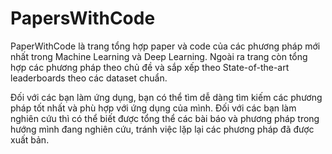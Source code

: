 # PapersWithCode

PaperWithCode là trang tổng hợp paper và code của các phương pháp mới nhất trong Machine Learning và Deep Learning. Ngoài ra trang còn tổng hợp các phương pháp theo chủ đề và sắp xếp theo State-of-the-art leaderboards theo các dataset chuẩn.

Đối với các bạn làm ứng dụng, bạn có thể tìm dễ dàng tìm kiếm các phương pháp tốt nhất và phù hợp với ứng dụng của mình. Đối với các bạn làm nghiên cứu thì có thể biết được tổng thể các bài báo và phương pháp trong hướng mình đang nghiên cứu, tránh việc lặp lại các phương pháp đã được xuất bản.
